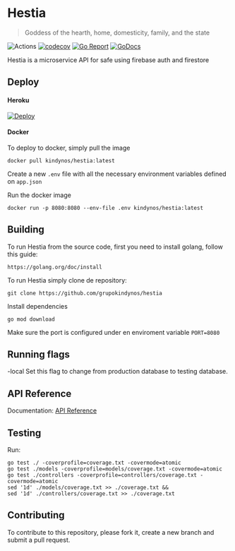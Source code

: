 # Hestia
> Goddess of the hearth, home, domesticity, family, and the state

![Actions](https://github.com/grupokindynos/hestia/workflows/Hestia/badge.svg)
[![codecov](https://codecov.io/gh/grupokindynos/hestia/branch/master/graph/badge.svg)](https://codecov.io/gh/grupokindynos/hestia)
[![Go Report](https://goreportcard.com/badge/github.com/grupokindynos/hestia)](https://goreportcard.com/report/github.com/grupokindynos/hestia) 
[![GoDocs](https://godoc.org/github.com/grupokindynos/hestia?status.svg)](http://godoc.org/github.com/grupokindynos/hestia)

Hestia is a microservice API for safe using firebase auth and firestore

## Deploy

#### Heroku

[![Deploy](https://www.herokucdn.com/deploy/button.svg)](https://heroku.com/deploy?template=https://github.com/grupokindynos/hestia)

#### Docker

To deploy to docker, simply pull the image
```
docker pull kindynos/hestia:latest
```
Create a new `.env` file with all the necessary environment variables defined on `app.json`

Run the docker image
```
docker run -p 8080:8080 --env-file .env kindynos/hestia:latest 
```

## Building

To run Hestia from the source code, first you need to install golang, follow this guide:
```
https://golang.org/doc/install
```

To run Hestia simply clone de repository:

```
git clone https://github.com/grupokindynos/hestia 
```

Install dependencies
```
go mod download
```

Make sure the port is configured under en enviroment variable `PORT=8080`

## Running flags

-local
Set this flag to change from production database to testing database.

## API Reference

Documentation: [API Reference](https://documenter.getpostman.com/view/4345063/SVfUsSTD?version=latest)

## Testing

Run:
```
go test ./ -coverprofile=coverage.txt -covermode=atomic
go test ./models -coverprofile=models/coverage.txt -covermode=atomic
go test ./controllers -coverprofile=controllers/coverage.txt -covermode=atomic
sed '1d' ./models/coverage.txt >> ./coverage.txt &&
sed '1d' ./controllers/coverage.txt >> ./coverage.txt
```

## Contributing

To contribute to this repository, please fork it, create a new branch and submit a pull request.
